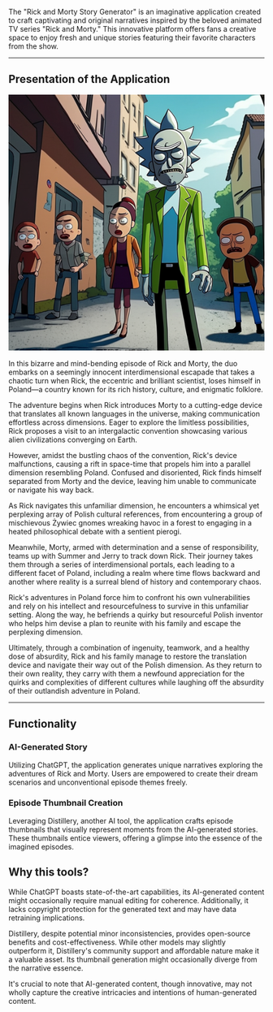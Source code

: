 The "Rick and Morty Story Generator" is an imaginative application created to craft captivating and original narratives inspired by the beloved animated TV series "Rick and Morty." This innovative platform offers fans a creative space to enjoy fresh and unique stories featuring their favorite characters from the show.
- - - 
## Presentation of the Application

![rick in poland](./rick%20in%20poland.png)

In this bizarre and mind-bending episode of Rick and Morty, the duo embarks on a seemingly innocent interdimensional escapade that takes a chaotic turn when Rick, the eccentric and brilliant scientist, loses himself in Poland—a country known for its rich history, culture, and enigmatic folklore.

The adventure begins when Rick introduces Morty to a cutting-edge device that translates all known languages in the universe, making communication effortless across dimensions. Eager to explore the limitless possibilities, Rick proposes a visit to an intergalactic convention showcasing various alien civilizations converging on Earth.

However, amidst the bustling chaos of the convention, Rick's device malfunctions, causing a rift in space-time that propels him into a parallel dimension resembling Poland. Confused and disoriented, Rick finds himself separated from Morty and the device, leaving him unable to communicate or navigate his way back.

As Rick navigates this unfamiliar dimension, he encounters a whimsical yet perplexing array of Polish cultural references, from encountering a group of mischievous Żywiec gnomes wreaking havoc in a forest to engaging in a heated philosophical debate with a sentient pierogi.

Meanwhile, Morty, armed with determination and a sense of responsibility, teams up with Summer and Jerry to track down Rick. Their journey takes them through a series of interdimensional portals, each leading to a different facet of Poland, including a realm where time flows backward and another where reality is a surreal blend of history and contemporary chaos.

Rick's adventures in Poland force him to confront his own vulnerabilities and rely on his intellect and resourcefulness to survive in this unfamiliar setting. Along the way, he befriends a quirky but resourceful Polish inventor who helps him devise a plan to reunite with his family and escape the perplexing dimension.

Ultimately, through a combination of ingenuity, teamwork, and a healthy dose of absurdity, Rick and his family manage to restore the translation device and navigate their way out of the Polish dimension. As they return to their own reality, they carry with them a newfound appreciation for the quirks and complexities of different cultures while laughing off the absurdity of their outlandish adventure in Poland.

- - - 
## Functionality

### AI-Generated Story

Utilizing ChatGPT, the application generates unique narratives exploring the adventures of Rick and Morty. Users are empowered to create their dream scenarios and unconventional episode themes freely.

### Episode Thumbnail Creation

Leveraging Distillery, another AI tool, the application crafts episode thumbnails that visually represent moments from the AI-generated stories. These thumbnails entice viewers, offering a glimpse into the essence of the imagined episodes.
## Why this tools?

While ChatGPT boasts state-of-the-art capabilities, its AI-generated content might occasionally require manual editing for coherence. Additionally, it lacks copyright protection for the generated text and may have data retraining implications.

Distillery, despite potential minor inconsistencies, provides open-source benefits and cost-effectiveness. While other models may slightly outperform it, Distillery's community support and affordable nature make it a valuable asset. Its thumbnail generation might occasionally diverge from the narrative essence.

It's crucial to note that AI-generated content, though innovative, may not wholly capture the creative intricacies and intentions of human-generated content.